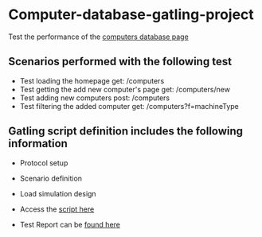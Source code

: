# Computer-database-gatling-project
Test the performance of the [computers database page](https://computer-database.gatling.io/computers)
## Scenarios performed with the following test
- Test loading the homepage get: /computers
- Test getting the add new computer's page get: /computers/new
- Test adding new computers post: /computers
- Test filtering the added computer get: /computers?f=machineType

## Gatling script definition includes the following information 
- Protocol setup
- Scenario definition
- Load simulation design
- Access the [script here](https://github.com/lindamukami/computer-database-gatling-project/blob/main/src/test/scala/com/gatling/tests/ComputerDatabase.scala)

- Test Report can be [found here](https://github.com/lindamukami/computer-database-gatling-project/blob/main/target/gatling/computerdatabase-20221009094709346/index.html)
